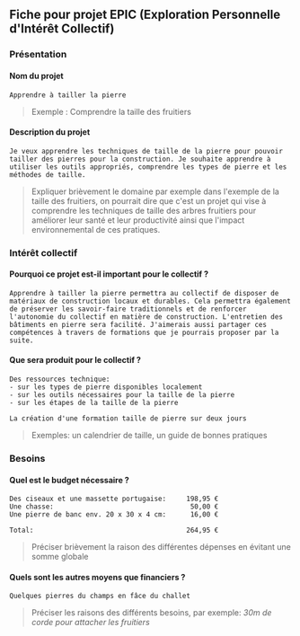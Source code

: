 ## Fiche pour projet EPIC (Exploration Personnelle d'Intérêt Collectif)

### Présentation

#### Nom du projet

```
Apprendre à tailler la pierre
```

> Exemple : Comprendre la taille des fruitiers

#### Description du projet

```
Je veux apprendre les techniques de taille de la pierre pour pouvoir tailler des pierres pour la construction. Je souhaite apprendre à utiliser les outils appropriés, comprendre les types de pierre et les méthodes de taille.
```

> Expliquer brièvement le domaine par exemple dans l'exemple de la taille des fruitiers, on pourrait dire que c'est un projet qui vise à comprendre les techniques de taille des arbres fruitiers pour améliorer leur santé et leur productivité ainsi que l'impact environnemental de ces pratiques.

### Intérêt collectif

#### Pourquoi ce projet est-il important pour le collectif ?

```
Apprendre à tailler la pierre permettra au collectif de disposer de matériaux de construction locaux et durables. Cela permettra également de préserver les savoir-faire traditionnels et de renforcer l'autonomie du collectif en matière de construction. L'entretien des bâtiments en pierre sera facilité. J'aimerais aussi partager ces compétences à travers de formations que je pourrais proposer par la suite.
```

#### Que sera produit pour le collectif ?

```
Des ressources technique:
- sur les types de pierre disponibles localement
- sur les outils nécessaires pour la taille de la pierre
- sur les étapes de la taille de la pierre

La création d'une formation taille de pierre sur deux jours
```

> Exemples: un calendrier de taille, un guide de bonnes pratiques

### Besoins

#### Quel est le budget nécessaire ?

```
Des ciseaux et une massette portugaise:     198,95 € 
Une chasse:                                  50,00 €
Une pierre de banc env. 20 x 30 x 4 cm:      16,00 €

Total:                                      264,95 €
```

> Préciser brièvement la raison des différentes dépenses en évitant une somme globale

#### Quels sont les autres moyens que financiers ?

```
Quelques pierres du champs en fâce du challet
```

> Préciser les raisons des différents besoins, par exemple: *30m de corde pour attacher les fruitiers*